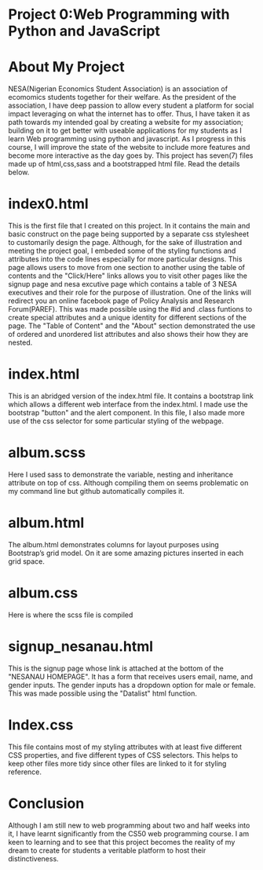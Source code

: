 # Project 0:Web Programming with Python and JavaScript

# About My Project

NESA(Nigerian Economics Student Association) is an association of ecomomics students together for their welfare. As the president of the association, I have deep passion to allow every student a platform for social impact leveraging on what the internet has to offer. Thus, I have taken it as path towards my intended goal by creating a website for my association; building on it to get better with useable applications for my students as I learn Web programming using python and javascript. As I progress in this course, I will improve the state of the website to include more features and become more interactive as the day goes by. This project has seven(7) files made up of html,css,sass and a bootstrapped html file. Read the details below.

# index0.html

This is the first file that I created on this project. In it contains the main and basic construct on the page being supported by a separate css stylesheet to customarily design the page. Although, for the sake of illustration and meeting the project goal, I embeded some of the styling functions and attributes into the code lines especially for more particular designs. This page allows users to move from one section to another using the table of contents and the "Click/Here" links allows you to visit other pages like the signup page and nesa excutive page which contains a table of 3 NESA executives and their role for the purpose of illustration. One of the links will redirect you an online facebook page of Policy Analysis and Research Forum(PAREF). This was made possible using the #id and .class funtions to create special attributes and a unique identity for different sections of the page. The "Table of Content" and the "About" section demonstrated the use of ordered and unordered list attributes and also shows their how they are nested. 

# index.html

This is an abridged version  of the index.html file. It contains a bootstrap link which allows a different web interface from the index.html. I made use the bootstrap "button" and the alert component. In this file, I also made more use of the css selector for some particular styling of the webpage.

# album.scss

Here I used sass to demonstrate the variable, nesting and inheritance attribute on top of css. Although compiling them on seems problematic on my command line but github automatically compiles it.

# album.html

The album.html demonstrates columns for layout purposes using Bootstrap’s grid model. On it are some amazing pictures inserted in each grid space.

# album.css

Here is where the scss file is compiled

# signup_nesanau.html

This is the signup page whose link is attached at the bottom of the "NESANAU HOMEPAGE". It has a form that receives users email, name, and gender inputs. The gender inputs has a dropdown option for male or female. This was made possible using the "Datalist" html function.

# Index.css
This file contains most of my styling attributes with at least five different CSS properties, and five different types of CSS selectors. This helps to keep other files more tidy since other files are linked to it for styling reference.

# Conclusion

Although I am still new to web programming about two and half weeks into it, I have learnt significantly from the CS50 web programming course. I am keen to learning and to see that this project becomes the reality of my dream to create for students a veritable platform to host their distinctiveness.